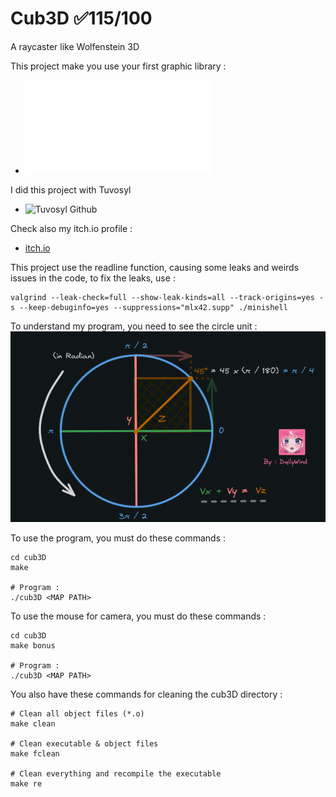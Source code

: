 # Cub3D ✅115/100
A raycaster like Wolfenstein 3D

This project make you use your first graphic library :
- ![cub3D subject](fr.subject.pdf)

I did this project with Tuvosyl
- ![Tuvosyl Github](https://github.com/tuvosyl)

Check also my itch.io profile :
- [itch.io](https://dailywind.itch.io/)

This project use the readline function, causing some leaks and weirds issues in the code, to fix the leaks, use :
```shell
valgrind --leak-check=full --show-leak-kinds=all --track-origins=yes -s --keep-debuginfo=yes --suppressions="mlx42.supp" ./minishell
```


To understand my program, you need to see the circle unit :
![](CircleUnitScreen.png)

To use the program, you must do these commands :
```shell
cd cub3D
make

# Program :
./cub3D <MAP PATH>
```

To use the mouse for camera, you must do these commands :
```shell
cd cub3D
make bonus

# Program :
./cub3D <MAP PATH>
```

You also have these commands for cleaning the cub3D directory :
```shell
# Clean all object files (*.o)
make clean

# Clean executable & object files
make fclean

# Clean everything and recompile the executable
make re
```
